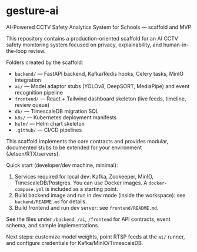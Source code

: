 # gesture-ai

AI-Powered CCTV Safety Analytics System for Schools — scaffold and MVP

This repository contains a production-oriented scaffold for an AI CCTV safety monitoring system focused on privacy, explainability, and human-in-the-loop review.

Folders created by the scaffold:
- `backend/` — FastAPI backend, Kafka/Redis hooks, Celery tasks, MinIO integration
- `ai/` — Model adaptor stubs (YOLOv8, DeepSORT, MediaPipe) and event recognition pipeline
- `frontend/` — React + Tailwind dashboard skeleton (live feeds, timeline, review queue)
- `db/` — TimescaleDB migration SQL
- `k8s/` — Kubernetes deployment manifests
- `helm/` — Helm chart skeleton
- `.github/` — CI/CD pipelines

This scaffold implements the core contracts and provides modular, documented stubs to be extended for your environment (Jetson/RTX/servers).

Quick start (developer/dev machine, minimal):

1) Services required for local dev: Kafka, Zookeeper, MinIO, TimescaleDB/Postgres. You can use Docker images. A `docker-compose.yml` is included as a starting point.
2) Build backend image and run in dev mode (inside the workspace): see `backend/README.md` for details.
3) Build frontend and run dev server: see `frontend/README.md`.

See the files under `/backend`, `/ai`, `/frontend` for API contracts, event schema, and sample implementations.

Next steps: customize model weights, point RTSP feeds at the `ai/` runner, and configure credentials for Kafka/MinIO/TimescaleDB.